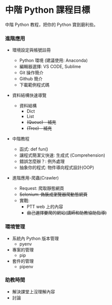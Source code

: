 # 中階 Python 課程目標

中階 Python 教程，把你的 Python 寶劍磨利些。


### 進階應用

+ 環境設定與帳號註冊
    - Python 環境 (建議使用: Anaconda) 
    - 編輯器選擇: VS CODE, Sublime
    - Git 操作簡介 
    - Github 簡介
    - 下載範例程式碼


+ 資料結構快速導覽
    - 資料結構
        + Dict
        + List
        + ~~(Queue) - 補充~~
        + ~~(Tree) - 補充~~


+ 中階教程
    - 函式: def fun()
    - 讓程式簡潔又快速: 生成式 (Comprehension)
    - 錯誤怎麼辦？: 例外處理
    - 抽象你的程式: 物件導向程式設計(OOP)


+ 進階應用-爬蟲(Crawler)
    - Request: 爬取靜態網頁 
    - ~~Selenium: 偽裝成瀏覽器爬動態網頁~~
    - 實戰: 
        + PTT web 上的內容
        + ~~自己選擇要爬的網站(講師和助教協助指導)~~


### 環境管理

+ 系統內 Python 版本管理
    - pyenv
+ 專案的管理
    - pip
+ 套件的管理
    - pipenv


### 助教時間

+ 解決課堂上沒理解內容
+ 討論